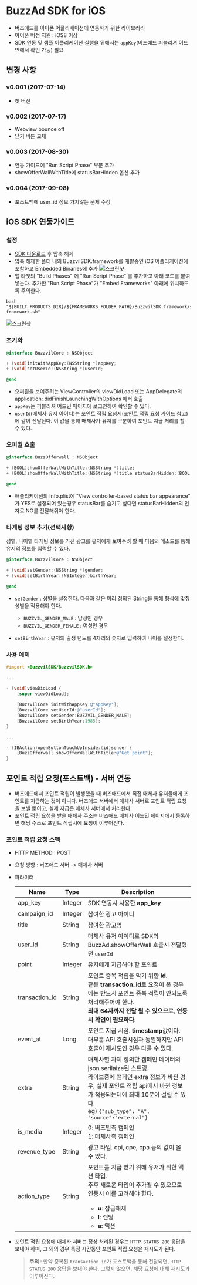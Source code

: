 # BuzzAd SDK for iOS
- 버즈애드를 아이폰 어플리케이션에 연동하기 위한 라이브러리
- 아이폰 버전 지원 : iOS8 이상
- SDK 연동 및 샘플 어플리케이션 실행을 위해서는 `appKey`(버즈애드 퍼블리셔 어드민에서 확인 가능) 필요

## 변경 사항
### v0.001 (2017-07-14)
- 첫 버전
### v0.002 (2017-07-17)
- Webview bounce off
- 닫기 버튼 교체
### v0.003 (2017-08-30)
- 연동 가이드에 "Run Script Phase" 부분 추가
- showOfferWallWithTitle에 statusBarHidden 옵션 추가
### v0.004 (2017-09-08)
- 포스트백에 user_id 정보 가지않는 문제 수정

## iOS SDK 연동가이드
### 설정
- [SDK 다운로드](https://github.com/Buzzvil/buzzad-sdk-publisher-ios/archive/master.zip) 후 압축 해제
- 압축 해제한 폴더 내의 BuzzvilSDK.framework를 개발중인 iOS 어플리케이션에 포함하고 Embedded Binaries에 추가
![스크린샷](screenshots/add_framework.png)
- 앱 타겟의 "Build Phases" 에 "Run Script Phase" 를 추가하고 아래 코드를 붙여넣는다. 추가한 "Run Script Phase"가 "Embed Frameworks" 아래에 위치하도록 주의한다.
```
bash "${BUILT_PRODUCTS_DIR}/${FRAMEWORKS_FOLDER_PATH}/BuzzvilSDK.framework/strip-framework.sh"
```
![스크린샷](screenshots/add_script.png)

### 초기화
```objective-c
@interface BuzzvilCore : NSObject

+ (void)initWithAppKey:(NSString *)appKey;
+ (void)setUserId:(NSString *)userId;

@end
```
- 오퍼월을 보여주려는 ViewController의 viewDidLoad 또는 AppDelegate의 application: didFinishLaunchingWithOptions 에서 호출
- `appKey`는 퍼블리셔 어드민 페이지에 로그인하여 확인할 수 있다.
- `userId`(매체사 유저 아이디)는 포인트 적립 요청시([포인트 적립 요청 가이드](https://github.com/Buzzvil/buzzad-sdk-publisher#포인트-적립-요청포스트백---서버-연동) 참고)에 같이 전달된다. 이 값을 통해 매체사가 유저를 구분하여 포인트 지급 처리를 할 수 있다.

### 오퍼월 호출
```objective-c
@interface BuzzOfferwall : NSObject

+ (BOOL)showOfferWallWithTitle:(NSString *)title;
+ (BOOL)showOfferWallWithTitle:(NSString *)title statusBarHidden:(BOOL)statusBarHidden;

@end
```
- 애플리케이션의 Info.plist에 "View controller-based status bar appearance" 가 YES로 설정되어 있는경우 statusBar를 숨기고 싶다면 statusBarHidden의 인자로 NO를 전달해줘야 한다.

### 타게팅 정보 추가(선택사항)
성별, 나이별 타게팅 정보를 가진 광고를 유저에게 보여주려 할 때 다음의 메소드를 통해 유저의 정보를 입력할 수 있다.
```objective-c
@interface BuzzvilCore : NSObject

+ (void)setGender:(NSString *)gender;
+ (void)setBirthYear:(NSInteger)birthYear;

@end
```
- `setGender` : 성별을 설정한다. 다음과 같은 미리 정의된 String을 통해 형식에 맞춰 성별을 적용해야 한다.
    - `BUZZVIL_GENDER_MALE` : 남성인 경우
    - `BUZZVIL_GENDER_FEMALE` : 여성인 경우

- `setBirthYear` : 유저의 출생 년도를 4자리의 숫자로 입력하여 나이를 설정한다.

### 사용 예제

```objective-c
#import <BuzzvilSDK/BuzzvilSDK.h>

...

- (void)viewDidLoad {
    [super viewDidLoad];
    
    [BuzzvilCore initWithAppKey:@"appKey"];
    [BuzzvilCore setUserId:@"userId"];
    [BuzzvilCore setGender:BUZZVIL_GENDER_MALE];
    [BuzzvilCore setBirthYear:1985];
}

...

- (IBAction)openButtonTouchUpInside:(id)sender {
    [BuzzOfferwall showOfferWallWithTitle:@"Get point"];
}
```

## 포인트 적립 요청(포스트백) - 서버 연동
- 버즈애드에서 포인트 적립이 발생했을 때 버즈애드에서 직접 매체사 유저들에게 포인트를 지급하는 것이 아니다. 버즈애드 서버에서 매체사 서버로 포인트 적립 요청을 보낼 뿐이고, 실제 지급은 매체사 서버에서 처리한다.
- 포인트 적립 요청을 받을 매체사 주소는 버즈애드 매체사 어드민 페이지에서 등록하면 해당 주소로 포인트 적립시에 요청이 이루어진다.

### 포인트 적립 요청 스펙
- HTTP METHOD : POST
- 요청 방향 : 버즈애드 서버 -> 매체사 서버
- 파라미터

    | Name  | Type | Description |
    | ------ | ----------| ----------- |
    | app_key  | Integer | SDK 연동시 사용한 **app_key**  |
    | campaign_id | Integer | 참여한 광고 아이디  |
    | title | String | 참여한 광고명  |
    | user_id  | String | 매체사 유저 아이디로 SDK의 BuzzAd.showOfferWall 호출시 전달했던  `userId`|
    | point | Integer | 유저에게 지급해야 할 포인트 |
    | transaction_id | String | 포인트 중복 적립을 막기 위한 **id**.<br>같은 **transaction_id**로 요청이 온 경우에는 반드시 포인트 중복 적립이 안되도록 처리해주어야 한다.<br>**최대 64자까지 전달 될 수 있으므로, 연동 시 확인이 필요하다.**|
    | event_at | Long | 포인트 지급 시점. **timestamp**값이다.<br>대부분 API 호출시점과 동일하지만 API 호출이 재시도인 경우 다를 수 있다.|
    | extra | String | 매체사별 자체 정의한 캠페인 데이터의 json serilaize된 스트링.<br>라이브중에 캠페인 extra 정보가 바뀐 경우, 실제 포인트 적립 api에서 바뀐 정보가 적용되는데에 최대 10분이 걸릴 수 있다.<br>eg) `{"sub_type": "A", "source":"external"}`|
    | is_media | Integer |0: 버즈빌측 캠페인<br>1: 매체사측 캠페인|
    | revenue_type | String | 광고 타입. cpi, cpe, cpa 등의 값이 올 수 있다. |
    | action_type | String | 포인트를 지급 받기 위해 유저가 취한 액션 타입.<br>추후 새로운 타입이 추가될 수 있으므로 연동시 이를 고려해야 한다. <ul><li><b>u</b>: 잠금해제 </li><li><b>l</b>: 랜딩</li><li><b>a</b>: 액션</li></ul>|

- 포인트 적립 요청에 매체사 서버는 정상 처리된 경우는 `HTTP STATUS 200` 응답을 보내야 하며, 그 외의 경우 특정 시간동안 포인트 적립 요청은 재시도가 된다.
    > **주의** : 만약 중복된 `transaction_id`가 포스트백을 통해 전달되면, `HTTP STATUS 200` 응답을 보내야 한다. 그렇지 않으면, 해당 요청에 대해 재시도가 이루어진다.
